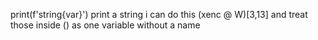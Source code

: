 print(f'string{var}') print a string
i can do this (xenc @ W)[3,13] and treat those inside () as one variable without a name